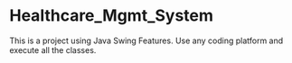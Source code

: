 # Healthcare_Mgmt_System
This is a project using Java Swing Features. Use any coding platform and execute all the classes.

